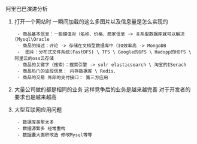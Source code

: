 阿里巴巴演进分析

1. 打开一个网站时 一瞬间加载的这么多图片以及信息量是怎么实现的
   
        - 商品基本信息：一些键值对（名称、价格、商家信息 -> 关系型数据库就可以解决(Mysql\Oracle
        - 商品的描述：评论 -> 存储在文档型数据库中（IO效率高 -> MongoDB 
        -  图片：分布式文件系统(FastDFS) \ TFS \ Google的GFS \ Hadopp的HDFS \ 阿里云的oss云存储
        - 商品的关键字（搜索）：搜索引擎 -> solr elasticsearch \ 淘宝的ISerach
        - 商品热门的波段信息： 内存数据库 \ Redis、
        - 商品的交易 外部的支付接口： 第三方应用

2. 大量公司做的都是相同的业务 这样竞争后的业务是越来越完善 对于开发者的要求也是越来越高

3. 大型互联网应用问题
   
        - 数据库类型太多
        - 数据源繁多 经常重构
        - 数据要大面积改造 修改Mysql等等

<img src="file:///D:/Program%20Files/电子书/go/md/image/2022-07-16-21-48-35-image.png" title="" alt="" data-align="left">
